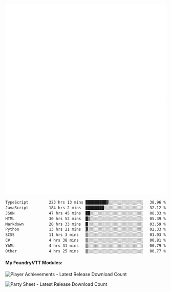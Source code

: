 
![](https://raw.githubusercontent.com/eddiedover/ghstats/master/generated/overview.svg)
![](https://raw.githubusercontent.com/eddiedover/ghstats/master/generated/languages.svg)

<!--START_SECTION:waka-->

```txt
TypeScript         223 hrs 13 mins █████████▓░░░░░░░░░░░░░░░   38.96 %
JavaScript         184 hrs 2 mins  ████████░░░░░░░░░░░░░░░░░   32.12 %
JSON               47 hrs 45 mins  ██░░░░░░░░░░░░░░░░░░░░░░░   08.33 %
HTML               30 hrs 52 mins  █▒░░░░░░░░░░░░░░░░░░░░░░░   05.39 %
Markdown           20 hrs 33 mins  █░░░░░░░░░░░░░░░░░░░░░░░░   03.59 %
Python             13 hrs 21 mins  ▓░░░░░░░░░░░░░░░░░░░░░░░░   02.33 %
SCSS               11 hrs 3 mins   ▒░░░░░░░░░░░░░░░░░░░░░░░░   01.93 %
C#                 4 hrs 38 mins   ▒░░░░░░░░░░░░░░░░░░░░░░░░   00.81 %
YAML               4 hrs 31 mins   ▒░░░░░░░░░░░░░░░░░░░░░░░░   00.79 %
Other              4 hrs 25 mins   ▒░░░░░░░░░░░░░░░░░░░░░░░░   00.77 %
```

<!--END_SECTION:waka-->

#### My FoundryVTT Modules:

  ![Player Achievements - Latest Release Download Count](https://img.shields.io/badge/dynamic/json?label=Player%20Achievements%20-%20Downloads@latest&query=assets%5B1%5D.download_count&url=https%3A%2F%2Fapi.github.com%2Frepos%2FEddieDover%2Ffvtt-player-achievements%2Freleases%2Flatest)

  ![Party Sheet - Latest Release Download Count](https://img.shields.io/badge/dynamic/json?label=Party%20Sheet%20-%20Downloads@latest&query=assets%5B1%5D.download_count&url=https%3A%2F%2Fapi.github.com%2Frepos%2FEddieDover%2Ffvtt-party-sheet%2Freleases%2Flatest)

<a rel="me" href="https://techhub.social/@EddieDover"></a>
